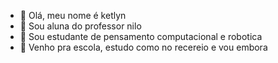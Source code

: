 - 👋 Olá, meu nome é ketlyn
- 👀 Sou aluna do professor nilo
- 🌱 Sou estudante de pensamento computacional e robotica
- 💞️ Venho pra escola, estudo como no recereio e vou embora


<!---
ketlynalves18/ketlynalves18 is a ✨ special ✨ repository because its `README.md` (this file) appears on your GitHub profile.
You can click the Preview link to take a look at your changes.
--->
